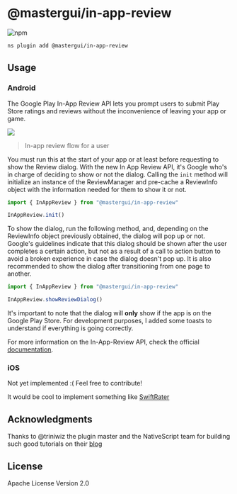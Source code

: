 # @mastergui/in-app-review

![npm](https://img.shields.io/npm/dw/@mastergui/in-app-review)

```bash
ns plugin add @mastergui/in-app-review
```

## Usage

### Android

The Google Play In-App Review API lets you prompt users to submit Play Store ratings and reviews without the inconvenience of leaving your app or game.

![](https://developer.android.com/static/images/google/play/in-app-review/iar-flow.jpg)

>In-app review flow for a user

You must run this at the start of your app or at least before requesting to show the Review dialog. With the new In App Review API, it's Google who's in charge of deciding to show or not the dialog. Calling the `init` method will initialize an instance of the ReviewManager and pre-cache a ReviewInfo object with the information needed for them to show it or not.

```javascript
import { InAppReview } from "@mastergui/in-app-review"

InAppReview.init()
```

To show the dialog, run the following method, and, depending on the ReviewInfo object previously obtained, the dialog will pop up or not. Google's guidelines indicate that this dialog should be shown after the user completes a certain action, but not as a result of a call to action button to avoid a broken experience in case the dialog doesn't pop up. It is also recommended to show the dialog after transitioning from one page to another.

```javascript
import { InAppReview } from "@mastergui/in-app-review"

InAppReview.showReviewDialog()
```

It's important to note that the dialog will **only** show if the app is on the Google Play Store. For development purposes, I added some toasts to understand if everything is going correctly.


For more information on the In-App-Review API, check the official [documentation](https://developer.android.com/guide/playcore/in-app-review).


### iOS

Not yet implemented :( Feel free to contribute! 

It would be cool to implement something like [SwiftRater](https://github.com/takecian/SwiftRater)

## Acknowledgments

Thanks to @triniwiz the plugin master and the NativeScript team for building such good tutorials on their [blog](https://blog.nativescript.org/) 

## License

Apache License Version 2.0
